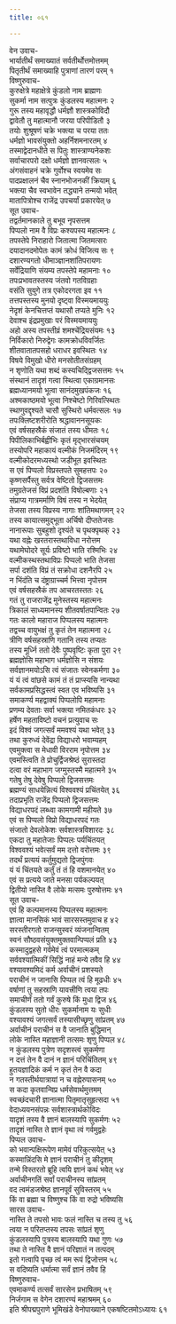```yaml
---
title: ०६१

---
```

वेन उवाच-  
भार्यातीर्थं समाख्यातं सर्वतीर्थोत्तमोत्तमम्  
पितृतीर्थं समाख्याहि पुत्राणां तारणं परम् १  
विष्णुरुवाच-  
कुरुक्षेत्रे महाक्षेत्रे कुंडलो नाम ब्राह्मणः  
सुकर्मा नाम सत्पुत्रः कुंडलस्य महात्मनः २  
गुरू तस्य महावृद्धौ धर्मज्ञौ शास्त्रकोविदौ  
द्वावेतौ तु महात्मानौ जरया परिपीडितौ ३  
तयोः शुश्रूषणं चक्रे भक्त्या च परया ततः  
धर्मज्ञो भावसंयुक्तो अहर्निशमनारतम् ४  
तस्माद्वेदानधीते स पितुः शास्त्राण्यनेकशः  
सर्वाचारपरो दक्षो धर्मज्ञो ज्ञानवत्सलः ५  
अंगसंवाहनं चक्रे गुर्वोश्च स्वयमेव सः  
पादप्रक्षालनं चैव स्नानभोजनकीं क्रियाम् ६  
भक्त्या चैव स्वभावेन तद्ध्याने तन्मयो भवेत्  
मातापित्रोश्च राजेंद्र उपचर्यां प्रकारयेत् ७  
सूत उवाच-  
तद्वर्तमानकाले तु बभूव नृपसत्तम  
पिप्पलो नाम वै विप्रः कश्यपस्य महात्मनः ८  
तपस्तेपे निराहारो जितात्मा जितमत्सरः  
दयादानदमोपेतः कामं क्रोधं विजित्य सः ९  
दशारण्यगतो धीमाञ्ज्ञानशांतिपरायणः  
सर्वेंद्रियाणि संयम्य तपस्तेपे महामनाः १०  
तपःप्रभावतस्तस्य जंतवो गतविग्रहाः  
वसंति सुयुगे तत्र एकोदरगता इव ११  
तत्तपस्तस्य मुनयो दृष्ट्वा विस्मयमाययुः  
नेदृशं केनचित्तप्तं यथासौ तप्यते मुनिः १२  
देवाश्च इंद्रप्रमुखाः परं विस्मयमाययुः  
अहो अस्य तपस्तीव्रं शमश्चेंद्रियसंयमः १३  
निर्विकारो निरुद्वेगः कामक्रोधविवर्जितः  
शीतवातातपसहो धराधर इवस्थितः १४  
विषये विमुखो धीरो मनसोतीतसंग्रहम्  
न शृणोति यथा शब्दं कस्यचिद्द्विजसत्तमः १५  
संस्थानं तादृशं गत्वा स्थित्वा एकाग्रमानसः  
ब्रह्मध्यानमयो भूत्वा सानंदमुखपंकजः १६  
अश्मकाष्ठमयो भूत्वा निश्चेष्टो गिरिवत्स्थितः  
स्थाणुवद्दृश्यते चासौ सुस्थिरो धर्मवत्सलः १७  
तपःक्लिष्टशरीरोति श्रद्धावाननसूयकः  
एवं वर्षसहस्रैकं संजातं तस्य धीमतः १८  
पिपीलिकाभिर्बह्वीभिः कृतं मृद्भारसंचयम्  
तस्योपरि महाकायं वल्मीकं निजमंदिरम् १९  
वल्मीकोदरमध्यस्थो जडीभूत इवस्थितः  
स एवं पिप्पलो विप्रस्तपते सुमहत्तपः २०  
कृष्णसर्पैस्तु सर्वत्र वेष्टितो द्विजसत्तमः  
तमुग्रतेजसं विप्रं प्रदशंति विषोल्बणाः २१  
संप्राप्य गात्रमर्माणि विषं तस्य न भेदयेत्  
तेजसा तस्य विप्रस्य नागाः शांतिमथागमन् २२  
तस्य कायात्समुद्भूता अर्चिषो दीप्ततेजसः  
नानारूपाः सुबहुशो दृश्यंते च पृथक्पृथक् २३  
यथा वह्नेः खरतरास्तथाविधा नरोत्तम  
यथामेघोदरे सूर्यः प्रविष्टो भाति रश्मिभिः २४  
वल्मीकस्थस्तथाविप्रः पिप्पलो भाति तेजसा  
सर्पा दशंति विप्रं तं सक्रोधा दशनैरपि २५  
न भिंदंति च दंष्ट्राग्राच्चर्म भित्त्वा नृपोत्तम  
एवं वर्षसहस्रैकं तप आचरतस्ततः २६  
गतं तु राजराजेंद्र मुनेस्तस्य महात्मनः  
त्रिकालं साध्यमानस्य शीतवर्षातपान्वितः २७  
गतः कालो महाराज पिप्पलस्य महात्मनः  
तद्वच्च वायुभक्षं तु कृतं तेन महात्मना २८  
त्रीणि वर्षसहस्राणि गतानि तस्य तप्यतः  
तस्य मूर्ध्नि ततो देवैः पुष्पवृष्टिः कृता पुरा २९  
ब्रह्मज्ञोसि महाभाग धर्मज्ञोसि न संशयः  
सर्वज्ञानमयोऽसि त्वं संजातः स्वेनकर्मणा ३०  
यं यं त्वं वांछसे कामं तं तं प्राप्स्यसि नान्यथा  
सर्वकामप्रसिद्धस्त्वं स्वत एव भविष्यसि ३१  
समाकर्ण्य महद्वाक्यं पिप्पलोपि महामनाः  
प्रणम्य देवताः सर्वा भक्त्या नमितकंधरः ३२  
हर्षेण महताविष्टो वचनं प्रत्युवाच सः  
इदं विश्वं जगत्सर्वं ममवश्यं यथा भवेत् ३३  
तथा कुरुध्वं देवेंद्रा विद्याधरो भवाम्यहम्  
एवमुक्त्वा स मेधावी विरराम नृपोत्तम ३४  
एवमस्त्विति ते प्रोचुर्द्विजश्रेष्ठं सुरास्तदा  
दत्वा वरं महाभाग जग्मुस्तस्मै महात्मने ३५  
गतेषु तेषु देवेषु पिप्पलो द्विजसत्तमः  
ब्रह्मण्यं साधयेन्नित्यं विश्ववश्यं प्रचिंतयेत् ३६  
तदाप्रभृति राजेंद्र पिप्पलो द्विजसत्तमः  
विद्याधरपदं लब्ध्वा कामगामी महीयते ३७  
एवं स पिप्पलो विप्रो विद्याधरपदं गतः  
संजातो देवलोकेशः सर्वशास्त्रविशारदः ३८  
एकदा तु महातेजाः पिप्पलः पर्यचिंतयत्  
विश्ववश्यं भवेत्सर्वं मम दत्तो वरोत्तमः ३९  
तदर्थं प्रत्ययं कर्तुमुद्यतो द्विजपुंगवः  
यं यं चिंतयते कर्तुं तं तं हि वशमानयेत् ४०  
एवं स प्रत्यये जाते मनसा पर्यकल्पयत्  
द्वितीयो नास्ति वै लोके मत्समः पुरुषोत्तमः ४१  
सूत उवाच-  
एवं हि कल्पमानस्य पिप्पलस्य महात्मनः  
ज्ञात्वा मानसिकं भावं सारसस्तमुवाच ह ४२  
सरस्तीरगतो राजन्सुस्वरं व्यंजनान्वितम्  
स्वनं सौष्ठवसंयुक्तमुक्तवान्पिप्पलं प्रति ४३  
कस्मादुद्वहसे गर्वमेवं त्वं परमात्मकम्  
सर्ववश्यात्मिकीं सिद्धिं नाहं मन्ये तवैव हि ४४  
वश्यावश्यमिदं कर्म अर्वाचीनं प्रशस्यते  
पराचीनं न जानासि पिप्पल त्वं हि मूढधीः ४५  
वर्षाणां तु सहस्राणि यावत्त्रीणि त्वया तपः  
समाचीर्णं ततो गर्वं कुरुषे किं मुधा द्विज ४६  
कुंडलस्य सुतो धीरः सुकर्मानाम यः सुधीः  
वश्यावश्यं जगत्सर्वं तस्यासीच्छृणु सांप्रतम् ४७  
अर्वाचीनं पराचीनं स वै जानाति बुद्धिमान्  
लोके नास्ति महाज्ञानी तत्समः शृणु पिप्पल ४८  
न कुंडलस्य पुत्रेण सदृशस्त्वं सुकर्मणा  
न दत्तं तेन वै दानं न ज्ञानं परिचिंतितम् ४९  
हुतयज्ञादिकं कर्म न कृतं तेन वै कदा  
न गतस्तीर्थयात्रायां न च वह्नेरुपासनम् ५०  
स कदा कृतवान्विप्र धर्मसेवार्थमुत्तमम्  
स्वच्छंदचारी ज्ञानात्मा पितृमातृसुहृत्सदा ५१  
वेदाध्ययनसंपन्नः सर्वशास्त्रार्थकोविदः  
यादृशं तस्य वै ज्ञानं बालस्यापि सुकर्मणः ५२  
तादृशं नास्ति ते ज्ञानं वृथा त्वं गर्वमुद्वहेः  
पिप्पल उवाच-  
को भवान्पक्षिरूपेण मामेवं परिकुत्सयेत् ५३  
कस्मान्निंदसि मे ज्ञानं पराचीनं तु कीदृशम्  
तन्मे विस्तरतो ब्रूहि त्वयि ज्ञानं कथं भवेत् ५४  
अर्वाचीनगतिं सर्वां पराचीनस्य सांप्रतम्  
वद त्वमंडजश्रेष्ठ ज्ञानपूर्वं सुविस्तरम् ५५  
किं वा ब्रह्मा च विष्णुश्च किं वा रुद्रो भविष्यसि  
सारस उवाच-  
नास्ति ते तपसो भावः फलं नास्ति च तस्य तु ५६  
त्वया न परितप्तस्य तपसः सांप्रतं शृणु  
कुंडलस्यापि पुत्रस्य बालस्यापि यथा गुणः ५७  
तथा ते नास्ति वै ज्ञानं परिज्ञातं न तत्पदम्  
इतो गत्वापि पृच्छ त्वं मम रूपं द्विजोत्तम ५८  
स वदिष्यति धर्मात्मा सर्वं ज्ञानं तवैव हि  
विष्णुरुवाच-  
एवमाकर्ण्य तत्सर्वं सारसेन प्रभाषितम् ५९  
निर्जगाम स वेगेन दशारण्यं महाश्रमम् ६०  
इति श्रीपद्मपुराणे भूमिखंडे वेनोपाख्याने एकषष्टितमोऽध्यायः ६१